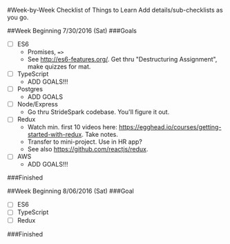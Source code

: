 #Week-by-Week Checklist of Things to Learn
Add details/sub-checklists as you go.

##Week Beginning 7/30/2016 (Sat)
###Goals
- [ ] ES6
  * Promises, `=>`
  * See http://es6-features.org/. Get thru "Destructuring Assignment", make quizzes for mat.
- [ ] TypeScript
  * ADD GOALS!!!
- [ ] Postgres
  * ADD GOALS
- [ ] Node/Express
  * Go thru StrideSpark codebase. You'll figure it out.
- [ ] Redux
  * Watch min. first 10 videos here: https://egghead.io/courses/getting-started-with-redux. Take notes.
  * Transfer to mini-project. Use in HR app?
  * See also https://github.com/reactjs/redux.
- [ ] AWS
  * ADD GOALS!!!

###Finished


##Week Beginning 8/06/2016 (Sat)
###Goal
- [ ] ES6
- [ ] TypeScript
- [ ] Redux

###Finished
